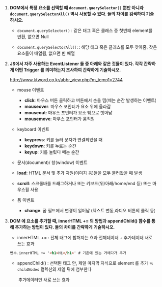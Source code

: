 1. **DOM에서 특정 요소를 선택할 때 `document.querySelector()` 뿐만 아니라 `document.querySelectorAll()` 역시 사용할 수 있다. 둘의 차이를 검색하여 기술하시오.**

    * `document.querySelector()` : 같은 태그 혹은 클래스 중 첫번째 element를 반환, 없으면 Null

    * `document.querySelectorAll():`: 해당 태그 혹은 클래스를 모두 찾아줌, 찾은 요소들이 배열됨, 없으면 빈 배열

      

2. **JS에서 자주 사용하는 EventListener 들 중 아래와 같은 것들이 있다. 각각 간략하게 어떤 Trigger 를 의미하는지 조사하여 간략하게 기술하시오.**

   http://www.ktword.co.kr/abbr_view.php?m_temp1=2744

   * mouse 이벤트

     * **click**: 마우스 버튼 클릭하고 버튼에서 손을 뗌(떼는 순간 발생하는 이벤트)
     * **mouseover**: 마우스 포인터가 요소 위에 올라감
     * **mouseout**: 마우스 포인터가 요소 밖으로 벗어남
     * **mousemove**: 마우스 포인터가 움직임

   * keyboard 이벤트

     * **keypress**: 키를 눌러 문자가 연결되었을 때
     * **keydown**: 키를 누르는 순간
     * **keyup**: 키를 눌렀다 떼는 순간

   *  문서(document)/ 창(window) 이벤트

     * **load**: HTML 문서 및 추가 자원(이미지 등)들을 모두 불러왔을 때 발생
     * **scroll**: 스크롤바를 드래그하거나 또는 키보드(위/아래/home/end 등) 또는 마우스휠 사용

   * 폼 이벤트

     * **change**: 폼 필드에서 변경이 일어남 (텍스트 변동,라디오 버튼의 클릭 등)

     

3. **DOM 에 요소를 추가할 때, innerHTML += 의 방법과 appendChild() 함수를 통해 추가하는 방법이 있다. 둘의 차이를 간략하게 기술하시오.**

   - innerHTML +=  :  전체 태그에 합쳐지는 효과
     		  전체데이터 + 추가데이터 새로 쓰는 효과

   ```html
   변수.innerHTML += '<h1>Hi</h1>' # 기존에 있는 거에다가 추가
   ```

   

   - appendChild()   : 선택된 태그 안, 제일 마지막 자식으로  element 를 추가
         ≒  `childNodes` 컬렉션의 제일 뒤에 첨부한다 

     ​							  추가데이터만 새로 쓰는 효과